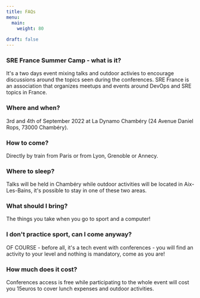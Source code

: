 ```yaml
---
title: FAQs
menu:
  main:
    weight: 80
    
draft: false
---
```


### SRE France Summer Camp - what is it? 

It's a two days event mixing talks and outdoor activies to encourage discussions around the topics seen during the conferences. SRE France is an association that organizes meetups and events around DevOps and SRE topics in France.

### Where and when?

3rd and 4th of September 2022 at La Dynamo Chambéry (24 Avenue Daniel Rops, 73000 Chambéry).

### How to come?

Directly by train from Paris or from Lyon, Grenoble or Annecy.

### Where to sleep?

Talks will be held in Chambéry while outdoor activities will be located in Aix-Les-Bains, it's possible to stay in one of these two areas.

### What should I bring?

The things you take when you go to sport and a computer!

### I don't practice sport, can I come anyway?

OF COURSE - before all, it's a tech event with conferences - you will find an activity to your level and nothing is mandatory, come as you are!

### How much does it cost?

Conferences access is free while participating to the whole event will cost you 15euros to cover lunch expenses and outdoor activities.


